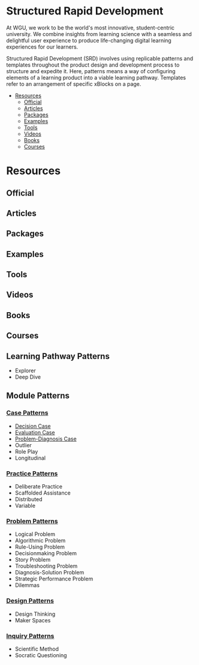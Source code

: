 # Structured Rapid Development

At WGU, we work to be the world's most innovative, student-centric university. We combine insights from learning science with a seamless and delightful user experience to produce life-changing digital learning experiences for our learners.

Structured Rapid Development (SRD) involves using replicable patterns and templates throughout the product design and development process to structure and expedite it. Here, patterns means a way of configuring elements of a learning product into a viable learning pathway. Templates refer to an arrangement of specific xBlocks on a page. 


- [Resources](#resources)
  - [Official](#official)
  - [Articles](#articles)
  - [Packages](#packages)
  - [Examples](#examples)
  - [Tools](#tools)
  - [Videos](#videos)
  - [Books](#books)
  - [Courses](#courses)

# Resources
## Official
## Articles
## Packages
## Examples
## Tools
## Videos
## Books
## Courses

## Learning Pathway Patterns
- Explorer
- Deep Dive

## Module Patterns
### [Case Patterns](patterns/cases/README.md)
- [Decision Case](./patterns/cases/DecisionCase.md)
- [Evaluation Case](./patterns/cases/EvaluationCase.md)
- [Problem-Diagnosis Case](./patterns/cases/ProblemDiagnosisCase.md)
- Outlier
- Role Play
- Longitudinal

### [Practice Patterns](patterns/practice/README.md)
- Deliberate Practice 
- Scaffolded Assistance
- Distributed
- Variable

### [Problem Patterns](patterns/problems/README.md)
- Logical Problem
- Algorithmic Problem
- Rule-Using Problem
- Decisionmaking Problem
- Story Problem
- Troubleshooting Problem
- Diagnosis-Solution Problem
- Strategic Performance Problem
- Dilemmas

### [Design Patterns](patterns/design/README.md)
- Design Thinking
- Maker Spaces

### [Inquiry Patterns](patterns/inquiry/README.md)
- Scientific Method
- Socratic Questioning
